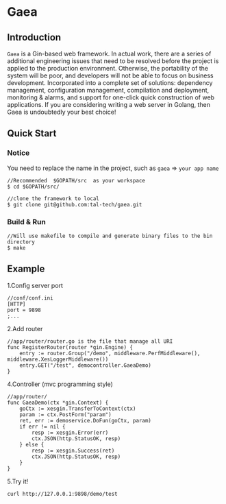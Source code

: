 # Gaea
## Introduction
`Gaea` is a Gin-based web framework. In actual work, there are a series of additional engineering issues that need to be resolved before the project is applied to the production environment.
Otherwise, the portability of the system will be poor, and developers will not be able to focus on business development.
Incorporated into a complete set of solutions: dependency management, configuration management, compilation and deployment, monitoring & alarms, and support for one-click quick construction of web applications. If you are considering writing a web server in Golang, then Gaea is undoubtedly your best choice!

## Quick Start
### Notice
You need to replace the name in the project, such as `gaea` => `your app name`

```golang
//Recommended  $GOPATH/src  as your workspace
$ cd $GOPATH/src/

//clone the framework to local
$ git clone git@github.com:tal-tech/gaea.git
```

### Build & Run

```golang
//Will use makefile to compile and generate binary files to the bin directory
$ make 
```

## Example
1.Config server port
```golang
//conf/conf.ini
[HTTP]
port = 9898
;...
```

2.Add router
```golang
//app/router/router.go is the file that manage all URI
func RegisterRouter(router *gin.Engine) {
	entry := router.Group("/demo", middleware.PerfMiddleware(), middleware.XesLoggerMiddleware())
	entry.GET("/test", democontroller.GaeaDemo)
}
```

4.Controller (mvc programming style)
```golang
//app/router/
func GaeaDemo(ctx *gin.Context) {
	goCtx := xesgin.TransferToContext(ctx)
	param := ctx.PostForm("param")
	ret, err := demoservice.DoFun(goCtx, param)
	if err != nil {
		resp := xesgin.Error(err)
		ctx.JSON(http.StatusOK, resp)
	} else {
		resp := xesgin.Success(ret)
		ctx.JSON(http.StatusOK, resp)
	}
}
```

5.Try it!
```
curl http://127.0.0.1:9898/demo/test
```
